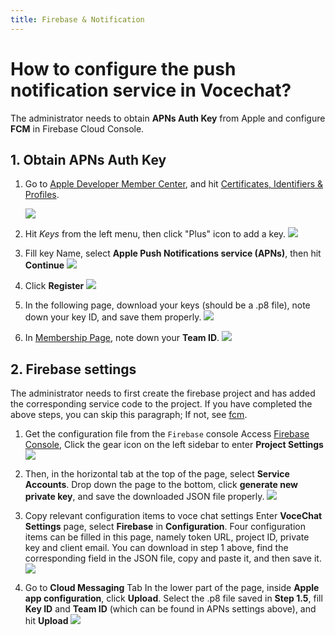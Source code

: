 ```yaml
---
title: Firebase & Notification
---
```


# How to configure the push notification service in Vocechat?

The administrator needs to obtain **APNs Auth Key** from Apple and configure **FCM** in Firebase Cloud Console.

## 1. Obtain APNs Auth Key

1. Go to [Apple Developer Member Center](https://developer.apple.com/account/), and hit [Certificates, Identifiers & Profiles](https://developer.apple.com/account/resources/certificates/list).

   ![](image/firebase-apns1.jpg)

2. Hit _Keys_ from the left menu, then click "Plus" icon to add a key.
   ![](image/firebase-apns2.jpg)

3. Fill key Name, select **Apple Push Notifications service (APNs)**, then hit **Continue**
   ![](image/firebase-apns3.jpg)

4. Click **Register**
   ![](image/firebase-apns4.jpg)

5. In the following page, download your keys (should be a .p8 file), note down your key ID, and save them properly.
   ![](image/firebase-apns5.jpg)

6. In [Membership Page](https://developer.apple.com/account/#!/membership/), note down your **Team ID**.
   ![](image/firebase-apns6.jpg)

## 2. Firebase settings

The administrator needs to first create the firebase project and has added the corresponding service code to the project.
If you have completed the above steps, you can skip this paragraph;
If not, see [fcm](https://firebase.google.com/docs/cloud-messaging).

1.  Get the configuration file from the `Firebase` console
    Access [Firebase Console](https://console.firebase.google.com),
    Click the gear icon on the left sidebar to enter **Project Settings**
    ![](image/firebase-fcm1.jpg)

2.  Then, in the horizontal tab at the top of the page, select **Service Accounts**.
    Drop down the page to the bottom, click **generate new private key**, and save the downloaded JSON file properly.
    ![](image/firebase-fcm2.jpg)

3.  Copy relevant configuration items to voce chat settings
    Enter **VoceChat Settings** page, select **Firebase** in **Configuration**. Four configuration items can be filled in this page, namely token URL, project ID, private key and client email.
    You can download in step 1 above, find the corresponding field in the JSON file, copy and paste it, and then save it.
    ![](image/firebase-settings.jpg)

4.  Go to **Cloud Messaging** Tab
    In the lower part of the page, inside **Apple app configuration**, click **Upload**. Select the .p8 file saved in **Step 1.5**, fill **Key ID** and **Team ID** (which can be found in APNs settings above), and hit **Upload**
    ![](image/firebase-fcm3.jpg)
